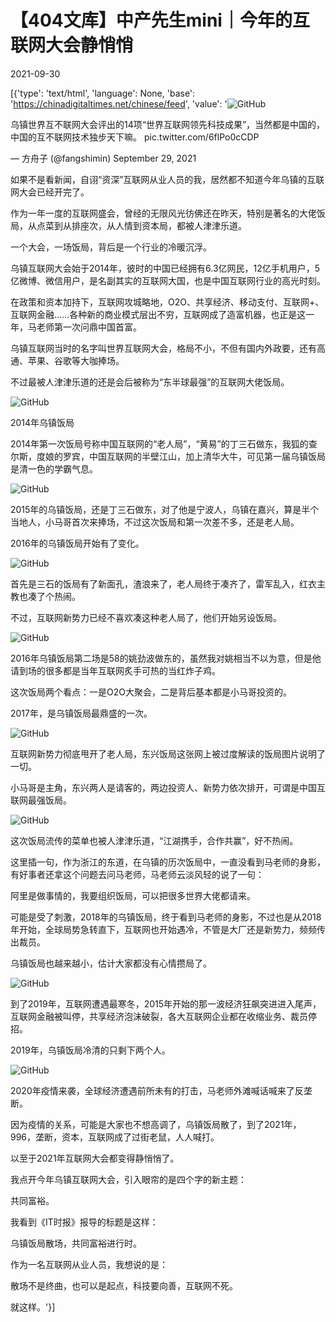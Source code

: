 # 【404文库】中产先生mini｜今年的互联网大会静悄悄

2021-09-30

[{'type': 'text/html', 'language': None, 'base': 'https://chinadigitaltimes.net/chinese/feed', 'value': '![GitHub](https://chinadigitaltimes.net/chinese/files/2021/09/image-1632989254547.png)



乌镇世界互不联网大会评出的14项“世界互联网领先科技成果”，当然都是中国的，中国的互不联网技术独步天下嘛。 pic.twitter.com/6flPo0cCDP

&mdash; 方舟子 (@fangshimin) September 29, 2021



如果不是看新闻，自诩“资深”互联网从业人员的我，居然都不知道今年乌镇的互联网大会已经开完了。

作为一年一度的互联网盛会，曾经的无限风光彷佛还在昨天，特别是著名的大佬饭局，从点菜到从排座次，从人情到资本局，都被人津津乐道。

一个大会，一场饭局，背后是一个行业的冷暖沉浮。

乌镇互联网大会始于2014年，彼时的中国已经拥有6.3亿网民，12亿手机用户，5亿微博、微信用户，是名副其实的互联网大国，也是中国互联网行业的高光时刻。

在政策和资本加持下，互联网攻城略地，O2O、共享经济、移动支付、互联网+、互联网金融……各种新的商业模式层出不穷，互联网成了造富机器，也正是这一年，马老师第一次问鼎中国首富。

乌镇互联网当时的名字叫世界互联网大会，格局不小，不但有国内外政要，还有高通、苹果、谷歌等大咖捧场。

不过最被人津津乐道的还是会后被称为“东半球最强”的互联网大佬饭局。

![GitHub](https://chinadigitaltimes.net/chinese/files/2021/09/image-1632989687433.png)

 2014年乌镇饭局 

2014年第一次饭局号称中国互联网的“老人局”，“黄易”的丁三石做东，我狐的查尔斯，度娘的罗宾，中国互联网的半壁江山，加上清华大牛，可见第一届乌镇饭局是清一色的学霸气息。

![GitHub](https://chinadigitaltimes.net/chinese/files/2021/09/image-1632989732653.png)

2015年的乌镇饭局，还是丁三石做东，对了他是宁波人，乌镇在嘉兴，算是半个当地人，小马哥首次来捧场，不过这次饭局和第一次差不多，还是老人局。

2016年的乌镇饭局开始有了变化。

![GitHub](https://chinadigitaltimes.net/chinese/files/2021/09/image-1632989859716.png)

首先是三石的饭局有了新面孔，渣浪来了，老人局终于凑齐了，雷军乱入，红衣主教也凑了个热闹。

不过，互联网新势力已经不喜欢凑这种老人局了，他们开始另设饭局。

![GitHub](https://chinadigitaltimes.net/chinese/files/2021/09/image-1632989880239.png)

2016年乌镇饭局第二场是58的姚劲波做东的，虽然我对姚相当不以为意，但是他请到场的很多都是当年互联网炙手可热的当红炸子鸡。

这次饭局两个看点：一是O2O大聚会，二是背后基本都是小马哥投资的。

2017年，是乌镇饭局最鼎盛的一次。

![GitHub](https://chinadigitaltimes.net/chinese/files/2021/09/image-1632989905555.png)

互联网新势力彻底甩开了老人局，东兴饭局这张网上被过度解读的饭局图片说明了一切。

小马哥是主角，东兴两人是请客的，两边投资人、新势力依次排开，可谓是中国互联网最强饭局。

![GitHub](https://chinadigitaltimes.net/chinese/files/2021/09/image-1632989919083.png)

这次饭局流传的菜单也被人津津乐道，“江湖携手，合作共赢”，好不热闹。

这里插一句，作为浙江的东道，在乌镇的历次饭局中，一直没看到马老师的身影，有好事者还拿这个问题去问马老师，马老师云淡风轻的说了一句：

阿里是做事情的，我要组织饭局，可以把很多世界大佬都请来。

可能是受了刺激，2018年的乌镇饭局，终于看到马老师的身影，不过也是从2018年开始，全球局势急转直下，互联网也开始遇冷，不管是大厂还是新势力，频频传出裁员。

乌镇饭局也越来越小，估计大家都没有心情攒局了。

![GitHub](https://chinadigitaltimes.net/chinese/files/2021/09/image-1632989940603.png)

到了2019年，互联网遭遇最寒冬，2015年开始的那一波经济狂飙突进进入尾声，互联网金融被叫停，共享经济泡沫破裂，各大互联网企业都在收缩业务、裁员停招。

2019年，乌镇饭局冷清的只剩下两个人。

![GitHub](https://chinadigitaltimes.net/chinese/files/2021/09/image-1632989956499.png)

2020年疫情来袭，全球经济遭遇前所未有的打击，马老师外滩喊话喊来了反垄断。

因为疫情的关系，可能是大家也不想高调了，乌镇饭局散了，到了2021年，996，垄断，资本，互联网成了过街老鼠，人人喊打。

以至于2021年互联网大会都变得静悄悄了。

我点开今年乌镇互联网大会，引入眼帘的是四个字的新主题：

共同富裕。

我看到《IT时报》报导的标题是这样：

乌镇饭局散场，共同富裕进行时。

作为一名互联网从业人员，我想说的是：

散场不是终曲，也可以是起点，科技要向善，互联网不死。

就这样。'}]